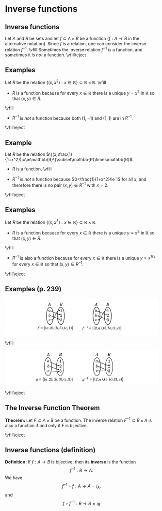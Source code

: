# Inverse functions

## Inverse functions

Let $A$ and $B$ be sets and let  $f\subset A\times B$ be a function ($f:A\to B$ in the alternative notation).
Since $f$ is a relation, one can consider the inverse relation $f^{-1}$.
\vfill
Sometimes the inverse relation $f^{-1}$ *is* a function, and sometimes it *is not* a function.
\vfill\eject

## Examples

Let $R$ be the relation $\{(x,x^2):x\in\mathbb{R}\}\subset\mathbb{R}\times\mathbb{R}$.
\vfill
- $R$ is a function because for every $x\in\mathbb{R}$ there is a unique $y=x^2$ in $\mathbb{R}$ so that
$(x,y)\in R$.

\vfill
- $R^{-1}$ is *not* a function because both $(1,-1)$ and $(1,1)$ are in $R^{-1}$.  

\vfill\eject

## Example

Let $R$ be the relation $\{(x,\frac{1}{1+x^2}):x\in\mathbb{R}\}\subset\mathbb{R}\times\mathbb{R}$.  

- $R$ is a function.
\vfill

- $R^{-1}$ is *not* a function because $0<\frac{1}{1+x^2}\le 1$ for all $x$, and therefore there is
no pair $(x,y)\in R^{-1}$ with $x=2$.

\vfill\eject

## Examples

Let $R$ be the relation $\{(x,x^3):x\in\mathbb{R}\}\subset\mathbb{R}\times\mathbb{R}$.

- $R$ is a function because for every $x\in\mathbb{R}$ there is a unique $y=x^3$ in $\mathbb{R}$ so that
$(x,y)\in R$.

\vfill

- $R^{-1}$ is also a function because for every $x\in\mathbb{R}$
there is a unique $y=x^{1/3}$ for every $x\in\mathbb{R}$
so that $(x,y)\in R^{-1}$.

\vfill\eject

## Examples (p. 239)

![](../../png/InverseExample1.png)

\vfill

![](../../png/InverseExample2.png)

\vfill\eject
## The Inverse Function Theorem

**Theorem:** Let $F\subset A\times B$ be a function.  The inverse relation $F^{-1}\subset B\times A$ is also a function
if and only if $F$ is bijective.

<!--
**Proof:** First suppose that $F$ is bijective.  We must show that, if $x\in B$, there is a unique $y\in A$
such that $(x,y)\in F^{-1}$.  In other words, we must show that there is a unique $y\in A$ such that
$(y,x)\in F$.   Since $F$ is surjective, there is at least one $y\in A$ such that $F(y)=x$, so that
there is at least one $y\in A$ with $(y,x)\in F^{-1}$.  Suppose that $y$ and $y'$ in $A$ have the property
that $F(y)=F(y')=x$.  Then, since $F$ is injective, we have $y=y'$.  Thus there is a unique $y\in A$
such that $(x,y)\in F^{-1}$ and so $F^{-1}$ is a function.
-->


<!--
**Proof: cont'd** Now suppose that $F^{-1}$ is a function.  This means that, for every $x\in B$, there
is a unique $y\in A$ so that $(x,y)\in F^{-1}$ and $(y,x)\in F$.  Since, for every $x\in B$, there
is at least one $y\in A$ so that $(y,x)\in F$, we see that $F$ is surjective.  Suppose that $F(y)=F(y')$
for $y,y'\in A$.  Then $(y,x)\in F$ and $(y',x)\in F$ and therefore $(x,y)$ and $(x,y')$ are in $F^{-1}$.
Since $F^{-1}$ is a function, we must have $y=y'$.  Therefore $F$ is injective and therefore bijective.
-->
\vfill\eject
## Inverse functions (definition)

**Definition:** If $f:A\to B$ is bijective, then its **inverse** is the function 
$$f^{-1}:B\to A.$$
We have 
$$
f^{-1}\circ f:A\to A = i_A.
$$
and
$$
f\circ f^{-1}:B\to B = i_B
$$


